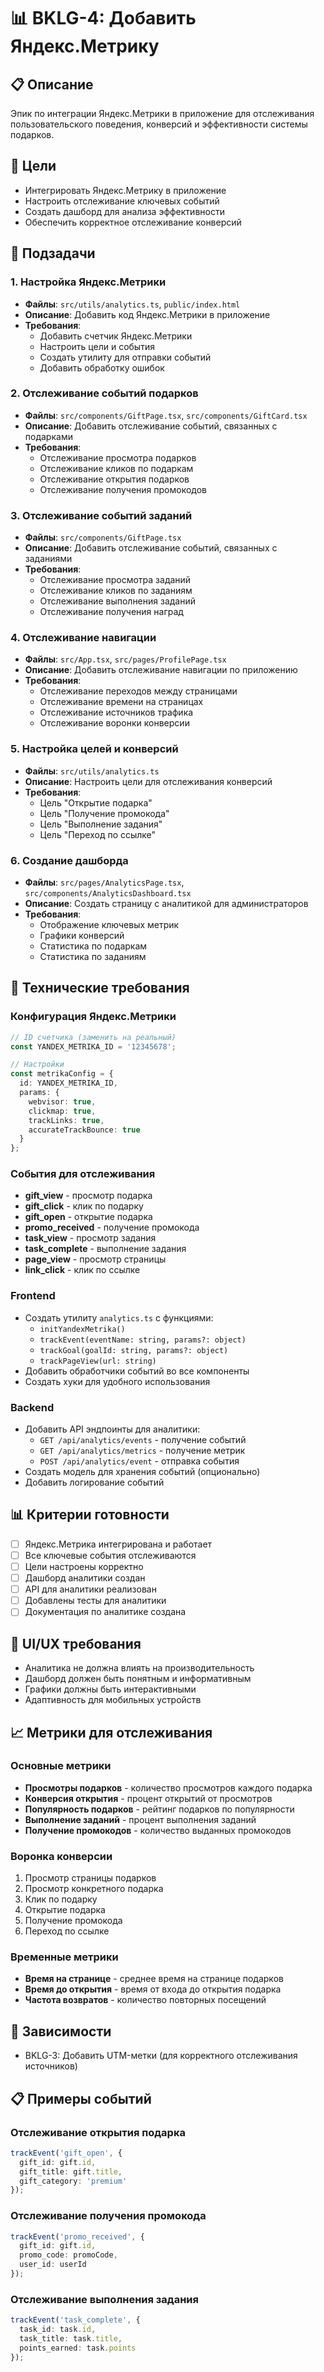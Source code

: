 # 📊 BKLG-4: Добавить Яндекс.Метрику

## 📋 Описание
Эпик по интеграции Яндекс.Метрики в приложение для отслеживания пользовательского поведения, конверсий и эффективности системы подарков.

## 🎯 Цели
- Интегрировать Яндекс.Метрику в приложение
- Настроить отслеживание ключевых событий
- Создать дашборд для анализа эффективности
- Обеспечить корректное отслеживание конверсий

## 📝 Подзадачи

### 1. Настройка Яндекс.Метрики
- **Файлы**: `src/utils/analytics.ts`, `public/index.html`
- **Описание**: Добавить код Яндекс.Метрики в приложение
- **Требования**:
  - Добавить счетчик Яндекс.Метрики
  - Настроить цели и события
  - Создать утилиту для отправки событий
  - Добавить обработку ошибок

### 2. Отслеживание событий подарков
- **Файлы**: `src/components/GiftPage.tsx`, `src/components/GiftCard.tsx`
- **Описание**: Добавить отслеживание событий, связанных с подарками
- **Требования**:
  - Отслеживание просмотра подарков
  - Отслеживание кликов по подаркам
  - Отслеживание открытия подарков
  - Отслеживание получения промокодов

### 3. Отслеживание событий заданий
- **Файлы**: `src/components/GiftPage.tsx`
- **Описание**: Добавить отслеживание событий, связанных с заданиями
- **Требования**:
  - Отслеживание просмотра заданий
  - Отслеживание кликов по заданиям
  - Отслеживание выполнения заданий
  - Отслеживание получения наград

### 4. Отслеживание навигации
- **Файлы**: `src/App.tsx`, `src/pages/ProfilePage.tsx`
- **Описание**: Добавить отслеживание навигации по приложению
- **Требования**:
  - Отслеживание переходов между страницами
  - Отслеживание времени на страницах
  - Отслеживание источников трафика
  - Отслеживание воронки конверсии

### 5. Настройка целей и конверсий
- **Файлы**: `src/utils/analytics.ts`
- **Описание**: Настроить цели для отслеживания конверсий
- **Требования**:
  - Цель "Открытие подарка"
  - Цель "Получение промокода"
  - Цель "Выполнение задания"
  - Цель "Переход по ссылке"

### 6. Создание дашборда
- **Файлы**: `src/pages/AnalyticsPage.tsx`, `src/components/AnalyticsDashboard.tsx`
- **Описание**: Создать страницу с аналитикой для администраторов
- **Требования**:
  - Отображение ключевых метрик
  - Графики конверсий
  - Статистика по подаркам
  - Статистика по заданиям

## 🔧 Технические требования

### Конфигурация Яндекс.Метрики
```typescript
// ID счетчика (заменить на реальный)
const YANDEX_METRIKA_ID = '12345678';

// Настройки
const metrikaConfig = {
  id: YANDEX_METRIKA_ID,
  params: {
    webvisor: true,
    clickmap: true,
    trackLinks: true,
    accurateTrackBounce: true
  }
};
```

### События для отслеживания
- **gift_view** - просмотр подарка
- **gift_click** - клик по подарку
- **gift_open** - открытие подарка
- **promo_received** - получение промокода
- **task_view** - просмотр задания
- **task_complete** - выполнение задания
- **page_view** - просмотр страницы
- **link_click** - клик по ссылке

### Frontend
- Создать утилиту `analytics.ts` с функциями:
  - `initYandexMetrika()`
  - `trackEvent(eventName: string, params?: object)`
  - `trackGoal(goalId: string, params?: object)`
  - `trackPageView(url: string)`
- Добавить обработчики событий во все компоненты
- Создать хуки для удобного использования

### Backend
- Добавить API эндпоинты для аналитики:
  - `GET /api/analytics/events` - получение событий
  - `GET /api/analytics/metrics` - получение метрик
  - `POST /api/analytics/event` - отправка события
- Создать модель для хранения событий (опционально)
- Добавить логирование событий

## 📊 Критерии готовности
- [ ] Яндекс.Метрика интегрирована и работает
- [ ] Все ключевые события отслеживаются
- [ ] Цели настроены корректно
- [ ] Дашборд аналитики создан
- [ ] API для аналитики реализован
- [ ] Добавлены тесты для аналитики
- [ ] Документация по аналитике создана

## 🎨 UI/UX требования
- Аналитика не должна влиять на производительность
- Дашборд должен быть понятным и информативным
- Графики должны быть интерактивными
- Адаптивность для мобильных устройств

## 📈 Метрики для отслеживания

### Основные метрики
- **Просмотры подарков** - количество просмотров каждого подарка
- **Конверсия открытия** - процент открытий от просмотров
- **Популярность подарков** - рейтинг подарков по популярности
- **Выполнение заданий** - процент выполнения заданий
- **Получение промокодов** - количество выданных промокодов

### Воронка конверсии
1. Просмотр страницы подарков
2. Просмотр конкретного подарка
3. Клик по подарку
4. Открытие подарка
5. Получение промокода
6. Переход по ссылке

### Временные метрики
- **Время на странице** - среднее время на странице подарков
- **Время до открытия** - время от входа до открытия подарка
- **Частота возвратов** - количество повторных посещений

## 🔗 Зависимости
- BKLG-3: Добавить UTM-метки (для корректного отслеживания источников)

## 📋 Примеры событий

### Отслеживание открытия подарка
```typescript
trackEvent('gift_open', {
  gift_id: gift.id,
  gift_title: gift.title,
  gift_category: 'premium'
});
```

### Отслеживание получения промокода
```typescript
trackEvent('promo_received', {
  gift_id: gift.id,
  promo_code: promoCode,
  user_id: userId
});
```

### Отслеживание выполнения задания
```typescript
trackEvent('task_complete', {
  task_id: task.id,
  task_title: task.title,
  points_earned: task.points
});
``` 